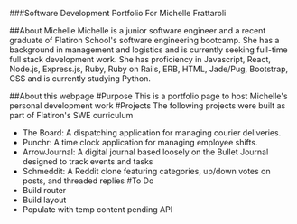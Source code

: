 ###Software Development Portfolio For Michelle Frattaroli

##About Michelle
Michelle is a junior software engineer and a recent graduate of Flatiron School's software engineering bootcamp. She has a background in management and logistics and is currently seeking full-time full stack development work. She has proficiency in Javascript, React, Node.js, Express.js, Ruby, Ruby on Rails, ERB, HTML, Jade/Pug, Bootstrap, CSS and is currently studying Python.

##About this webpage
#Purpose
  This is a portfolio page to host Michelle's personal development work
#Projects
The following projects were built as part of Flatiron's SWE curriculum
- The Board: A dispatching application for managing courier deliveries.
- Punchr: A time clock application for managing employee shifts.
- ArrowJournal: A digital journal based loosely on the Bullet Journal designed to track events and tasks
- Schmeddit: A Reddit clone featuring categories, up/down votes on posts, and threaded replies
#To Do
- Build router
- Build layout
- Populate with temp content pending API
